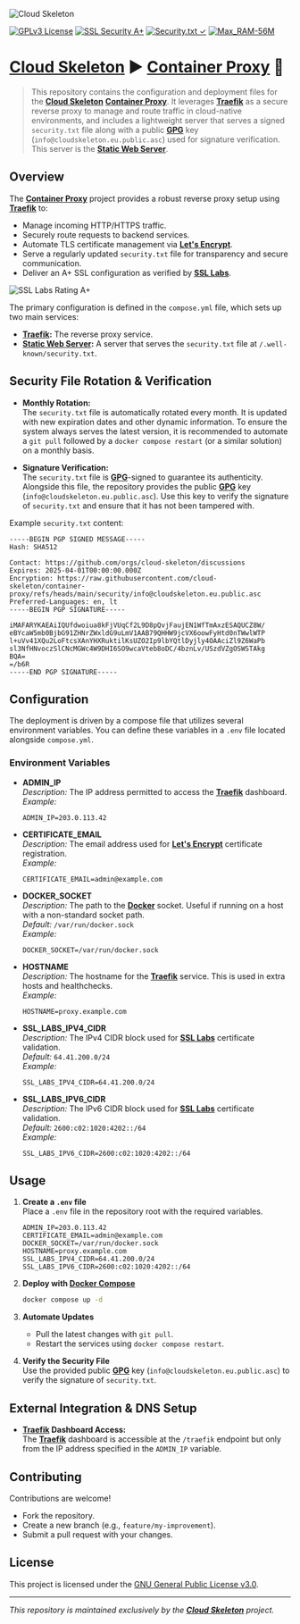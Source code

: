 ![Cloud Skeleton](./assets/logo.jpg)

[![GPLv3 License](https://img.shields.io/badge/License-GPLv3-blue.svg)](LICENSE)
[![SSL Security A+](https://img.shields.io/badge/SSL_Security-A+-green)](https://www.ssllabs.com/ssltest/)
[![Security.txt ✓](https://img.shields.io/badge/Security.txt-%E2%9C%93-yellow)]()
[![Max_RAM-56M](https://img.shields.io/badge/Max_RAM-56M-violet)]()

# **[Cloud Skeleton](https://github.com/cloud-skeleton/)** ► **[Container Proxy](https://github.com/cloud-skeleton/container-proxy/)** 🚀

> This repository contains the configuration and deployment files for the **[Cloud Skeleton](https://github.com/cloud-skeleton/)** **[Container Proxy](https://github.com/cloud-skeleton/container-proxy/)**. It leverages **[Traefik](https://doc.traefik.io/traefik/)** as a secure reverse proxy to manage and route traffic in cloud-native environments, and includes a lightweight server that serves a signed `security.txt` file along with a public **[GPG](https://www.gnupg.org/gph/en/manual.html)** key (`info@cloudskeleton.eu.public.asc`) used for signature verification. This server is the **[Static Web Server](https://static-web-server.net/configuration/config-file/)**.

## Overview

The **[Container Proxy](https://github.com/cloud-skeleton/container-proxy/)** project provides a robust reverse proxy setup using **[Traefik](https://doc.traefik.io/traefik/)** to:
- Manage incoming HTTP/HTTPS traffic.
- Securely route requests to backend services.
- Automate TLS certificate management via **[Let's Encrypt](https://letsencrypt.org/getting-started/)**.
- Serve a regularly updated `security.txt` file for transparency and secure communication.
- Deliver an A+ SSL configuration as verified by **[SSL Labs](https://www.ssllabs.com/ssltest/)**.

![SSL Labs Rating A+](./assets/ssllabs-rating.jpg)

The primary configuration is defined in the `compose.yml` file, which sets up two main services:
- **[Traefik](https://doc.traefik.io/traefik/):** The reverse proxy service.
- **[Static Web Server](https://static-web-server.net/configuration/config-file/):** A server that serves the `security.txt` file at `/.well-known/security.txt`.

## Security File Rotation & Verification

- **Monthly Rotation:**  
  The `security.txt` file is automatically rotated every month. It is updated with new expiration dates and other dynamic information. To ensure the system always serves the latest version, it is recommended to automate a `git pull` followed by a `docker compose restart` (or a similar solution) on a monthly basis.

- **Signature Verification:**  
  The `security.txt` file is **[GPG](https://www.gnupg.org/gph/en/manual.html)**-signed to guarantee its authenticity. Alongside this file, the repository provides the public **[GPG](https://www.gnupg.org/gph/en/manual.html)** key (`info@cloudskeleton.eu.public.asc`). Use this key to verify the signature of `security.txt` and ensure that it has not been tampered with.

Example `security.txt` content:
```
-----BEGIN PGP SIGNED MESSAGE-----
Hash: SHA512

Contact: https://github.com/orgs/cloud-skeleton/discussions
Expires: 2025-04-01T00:00:00.000Z
Encryption: https://raw.githubusercontent.com/cloud-skeleton/container-proxy/refs/heads/main/security/info@cloudskeleton.eu.public.asc
Preferred-Languages: en, lt
-----BEGIN PGP SIGNATURE-----

iMAFARYKAEAiIQUfdwoiua8kFjVUqCf2L9D8pQvjFaujEN1WfTmAxzESAQUCZ8W/
eBYcaW5mb0BjbG91ZHNrZWxldG9uLmV1AAB79QHHW9jcVX6oowFyHtd0nTWwlWTP
l+uVv41XQu2LoFtcsXAnYHXRuktilKsUZO2Ip9lbYQtlDyjly4OAAciZl9Z6WaPb
sl3NfHNvoczSlCNcMGWc4W9DHI6SO9wcaVteb8oDC/4bznLv/USzdVZgOSWSTAkg
BQA=
=/b6R
-----END PGP SIGNATURE-----
```

## Configuration

The deployment is driven by a compose file that utilizes several environment variables. You can define these variables in a `.env` file located alongside `compose.yml`.

### Environment Variables

- **ADMIN_IP**  
  *Description:* The IP address permitted to access the **[Traefik](https://doc.traefik.io/traefik/)** dashboard.  
  *Example:*  
  ```env
  ADMIN_IP=203.0.113.42
  ```

- **CERTIFICATE_EMAIL**  
  *Description:* The email address used for **[Let's Encrypt](https://letsencrypt.org/getting-started/)** certificate registration.  
  *Example:*  
  ```env
  CERTIFICATE_EMAIL=admin@example.com
  ```

- **DOCKER_SOCKET**  
  *Description:* The path to the **[Docker](https://docs.docker.com/get-started/)** socket. Useful if running on a host with a non-standard socket path.  
  *Default:* `/var/run/docker.sock`  
  *Example:*  
  ```env
  DOCKER_SOCKET=/var/run/docker.sock
  ```

- **HOSTNAME**  
  *Description:* The hostname for the **[Traefik](https://doc.traefik.io/traefik/)** service. This is used in extra hosts and healthchecks.  
  *Example:*  
  ```env
  HOSTNAME=proxy.example.com
  ```

- **SSL_LABS_IPV4_CIDR**  
  *Description:* The IPv4 CIDR block used for **[SSL Labs](https://www.ssllabs.com/ssltest/)** certificate validation.  
  *Default:* `64.41.200.0/24`  
  *Example:*  
  ```env
  SSL_LABS_IPV4_CIDR=64.41.200.0/24
  ```

- **SSL_LABS_IPV6_CIDR**  
  *Description:* The IPv6 CIDR block used for **[SSL Labs](https://www.ssllabs.com/ssltest/)** certificate validation.  
  *Default:* `2600:c02:1020:4202::/64`  
  *Example:*  
  ```env
  SSL_LABS_IPV6_CIDR=2600:c02:1020:4202::/64
  ```

## Usage

1. **Create a `.env` file**  
   Place a `.env` file in the repository root with the required variables. 

   ```env
   ADMIN_IP=203.0.113.42
   CERTIFICATE_EMAIL=admin@example.com
   DOCKER_SOCKET=/var/run/docker.sock
   HOSTNAME=proxy.example.com
   SSL_LABS_IPV4_CIDR=64.41.200.0/24
   SSL_LABS_IPV6_CIDR=2600:c02:1020:4202::/64
   ```

2. **Deploy with [Docker Compose](https://docs.docker.com/compose/gettingstarted/)**  
   ```sh
   docker compose up -d
   ```

3. **Automate Updates**  
   - Pull the latest changes with `git pull`.
   - Restart the services using `docker compose restart`.

4. **Verify the Security File**  
   Use the provided public **[GPG](https://www.gnupg.org/gph/en/manual.html)** key (`info@cloudskeleton.eu.public.asc`) to verify the signature of `security.txt`.

## External Integration & DNS Setup

- **[Traefik](https://doc.traefik.io/traefik/) Dashboard Access:**  
  The **[Traefik](https://doc.traefik.io/traefik/)** dashboard is accessible at the `/traefik` endpoint but only from the IP address specified in the `ADMIN_IP` variable.

## Contributing

Contributions are welcome!  
- Fork the repository.
- Create a new branch (e.g., `feature/my-improvement`).
- Submit a pull request with your changes.

## License

This project is licensed under the [GNU General Public License v3.0](LICENSE).

---

*This repository is maintained exclusively by the **[Cloud Skeleton](https://github.com/cloud-skeleton/)** project.*

